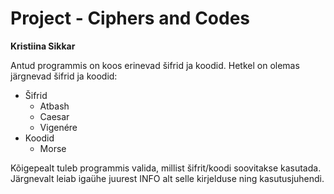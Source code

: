 # Project - Ciphers and Codes
**Kristiina Sikkar**

Antud programmis on koos erinevad šifrid ja koodid. Hetkel on olemas järgnevad šifrid ja koodid:
* Šifrid
    * Atbash
    * Caesar
    * Vigenére
* Koodid
    * Morse

Kõigepealt tuleb programmis valida, millist šifrit/koodi soovitakse kasutada. Järgnevalt leiab igaühe juurest INFO alt selle kirjelduse ning kasutusjuhendi.
